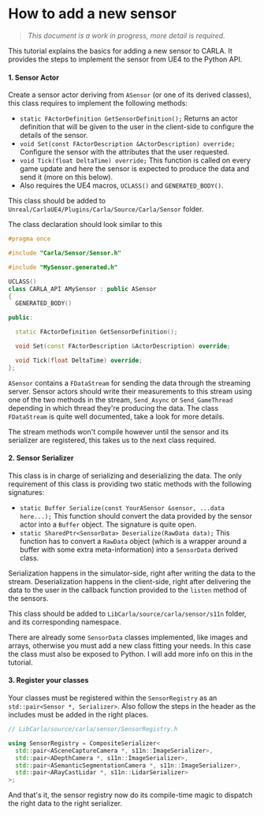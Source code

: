 <h1>How to add a new sensor</h1>

> _This document is a work in progress, more detail is required._

This tutorial explains the basics for adding a new sensor to CARLA. It provides
the steps to implement the sensor from UE4 to the Python API.

#### 1. Sensor Actor

Create a sensor actor deriving from `ASensor` (or one of its derived classes),
this class requires to implement the following methods:

  - `static FActorDefinition GetSensorDefinition();` Returns an actor definition
    that will be given to the user in the client-side to configure the details
    of the sensor.
  - `void Set(const FActorDescription &ActorDescription) override;` Configure
    the sensor with the attributes that the user requested.
  - `void Tick(float DeltaTime) override;` This function is called on every game
    update and here the sensor is expected to produce the data and send it (more
    on this below).
  - Also requires the UE4 macros, `UCLASS()` and `GENERATED_BODY()`.

This class should be added to
`Unreal/CarlaUE4/Plugins/Carla/Source/Carla/Sensor` folder.

The class declaration should look similar to this

```cpp
#pragma once

#include "Carla/Sensor/Sensor.h"

#include "MySensor.generated.h"

UCLASS()
class CARLA_API AMySensor : public ASensor
{
  GENERATED_BODY()

public:

  static FActorDefinition GetSensorDefinition();

  void Set(const FActorDescription &ActorDescription) override;

  void Tick(float DeltaTime) override;
};
```

`ASensor` contains a `FDataStream` for sending the data through the streaming
server. Sensor actors should write their measurements to this stream using one
of the two methods in the stream, `Send_Async` or `Send_GameThread` depending in
which thread they're producing the data. The class `FDataStream` is quite well
documented, take a look for more details.

The stream methods won't compile however until the sensor and its serializer are
registered, this takes us to the next class required.

#### 2. Sensor Serializer

This class is in charge of serializing and deserializing the data. The only
requirement of this class is providing two static methods with the following
signatures:

  - `static Buffer Serialize(const YourASensor &sensor, ...data here...);` This
    function should convert the data provided by the sensor actor into a
    `Buffer` object. The signature is quite open.
  - `static SharedPtr<SensorData> Deserialize(RawData data);` This function has
    to convert a `RawData` object (which is a wrapper around a buffer with some
    extra meta-information) into a `SensorData` derived class.

Serialization happens in the simulator-side, right after writing the data to the
stream. Deserialization happens in the client-side, right after delivering the
data to the user in the callback function provided to the `listen` method of the
sensors.

This class should be added to `LibCarla/source/carla/sensor/s11n` folder, and
its corresponding namespace.

There are already some `SensorData` classes implemented, like images and arrays,
otherwise you must add a new class fitting your needs. In this case the class
must also be exposed to Python. I will add more info on this in the tutorial.

#### 3. Register your classes

Your classes must be registered within the `SensorRegistry` as an
`std::pair<Sensor *, Serializer>`. Also follow the steps in the header as the
includes must be added in the right places.

```cpp
// LibCarla/source/carla/sensor/SensorRegistry.h

using SensorRegistry = CompositeSerializer<
  std::pair<ASceneCaptureCamera *, s11n::ImageSerializer>,
  std::pair<ADepthCamera *, s11n::ImageSerializer>,
  std::pair<ASemanticSegmentationCamera *, s11n::ImageSerializer>,
  std::pair<ARayCastLidar *, s11n::LidarSerializer>
>;
```

And that's it, the sensor registry now do its compile-time magic to dispatch the
right data to the right serializer.
